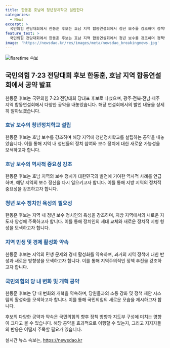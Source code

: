 ```yaml
---
title: 한동훈 호남에 청년정치학교 설립한다
categories:
  - News
excerpt: >
  국민의힘 전당대회에서 한동훈 후보는 호남 지역 합동연설회에서 청년 보수를 강조하며 정책방향을 제시했다. 그는 호남과 제주에서 청년정치학교를 설립해 청년 정치인 양성을 약속하고, 지역 민생·경제 활성화를 중시했다. 또한 정책중심의 당 개혁과 진정한 보수의 싱크탱크를 만들어 나가기를 다짐했다. 한동훈 후보는 보수 정당의 웰빙을 강조하며 반한동훈 연대를 겨냥하고, 친국가·친국민·친국민의힘을 강조하며 국민의힘을 단일 계파로 정체화시키겠다고 밝혔다.
feature_text: >
  국민의힘 전당대회에서 한동훈 후보는 호남 지역 합동연설회에서 청년 보수를 강조하며 정책방향을 제시했다. 그는 호남과 제주에서 청년정치학교를 설립해 청년 정치인 양성을 약속하고, 지역 민생·경제 활성화를 중시했다. 또한 정책중심의 당 개혁과 진정한 보수의 싱크탱크를 만들어 나가기를 다짐했다. 한동훈 후보는 보수 정당의 웰빙을 강조하며 반한동훈 연대를 겨냥하고, 친국가·친국민·친국민의힘을 강조하며 국민의힘을 단일 계파로 정체화시키겠다고 밝혔다.
image: 'https://newsdao.kr/res/images/meta/newsdao_breakingnews.jpg'
---
```


<p><img src="https://newsdao.kr/res/images/meta/newsdao_breakingnews.jpg" alt="flaretime 속보" /></p>

<h2 data-ke-size="size26">국민의힘 7·23 전당대회 후보 한동훈, 호남 지역 합동연설회에서 공약 발표</h2>

<p data-ke-size="size16">한동훈 후보는 국민의힘 7·23 전당대회 당대표 후보로 나섰으며, 광주·전북·전남·제주 지역 합동연설회에서 다양한 공약을 내놓았습니다. 해당 연설회에서의 발언 내용을 상세히 알아보겠습니다.</p>

<h3><b><span style="color: #1a5490;">호남 보수의 청년정치학교 설립</span></b></h3>

<p data-ke-size="size16">한동훈 후보는 호남 보수를 강조하며 해당 지역에 청년정치학교를 설립하는 공약을 내놓았습니다. 이를 통해 지역 내 청년들의 정치 참여와 보수 정치에 대한 새로운 가능성을 모색하고자 합니다.</p>

<h3><b><span style="color: #1a5490;">호남 보수의 역사적 중요성 강조</span></b></h3>

<p data-ke-size="size16">한동훈 후보는 호남 지역의 보수 정치가 대한민국의 발전에 기여한 역사적 사례를 언급하며, 해당 지역의 보수 정신을 다시 일으키고자 합니다. 이를 통해 지방 지역의 정치적 중요성을 강조하고자 합니다.</p>

<h3><b><span style="color: #1a5490;">청년 보수 정치인 육성의 필요성</span></b></h3>

<p data-ke-size="size16">한동훈 후보는 지역 내 청년 보수 정치인의 육성을 강조하며, 지방 지역에서의 새로운 지도자 양성에 주목하고자 합니다. 이를 통해 정치인의 세대 교체와 새로운 정치적 지형 형성을 모색하고자 합니다.</p>

<h3><b><span style="color: #1a5490;">지역 민생 및 경제 활성화 약속</span></b></h3>

<p data-ke-size="size16">한동훈 후보는 지역의 민생 문제와 경제 활성화를 약속하며, 과거의 지역 정책에 대한 반성과 새로운 방향성을 모색하고자 합니다. 이를 통해 지역주의적인 정책 추진을 강조하고자 합니다.</p>

<h3><b><span style="color: #1a5490;">국민의힘의 당 내 변화 및 개혁 공약</span></b></h3>

<p data-ke-size="size16">한동훈 후보는 당 내 변화와 개혁을 약속하며, 당원들과의 소통 강화 및 정책 제안 시스템의 활성화를 모색하고자 합니다. 이를 통해 국민의힘의 새로운 모습을 제시하고자 합니다.</p>

<p>후보의 다양한 공약과 약속은 국민의힘의 향후 정책 방향과 지도부 구성에 미치는 영향이 크다고 볼 수 있습니다. 해당 공약을 효과적으로 이행할 수 있는지, 그리고 지지자들의 반응은 어떨지 주목할 필요가 있습니다.</p>
실시간 뉴스 속보는, <a href="https://newsdao.kr" rel="dofollow">https://newsdao.kr</a>


